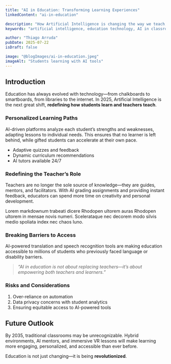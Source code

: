 ```yaml
---
title: "AI in Education: Transforming Learning Experiences"
linkedContent: "ai-in-education"

description: "How Artificial Intelligence is changing the way we teach, learn, and evaluate knowledge in classrooms and beyond."
keywords: "artificial intelligence, education technology, AI in classroom, machine learning, educational AI, personalized learning, EdTech, digital transformation"

author: "Thiago Arruda"
pubDate: 2025-07-22
isDraft: false

image: "@blogImages/ai-in-education.jpeg"
imageAlt: "Students learning with AI tools"
---
```


## Introduction

Education has always evolved with technology—from chalkboards to smartboards, from libraries to the internet. In 2025, Artificial Intelligence is the next great shift, **redefining how students learn and teachers teach**.

### Personalized Learning Paths

AI-driven platforms analyze each student’s strengths and weaknesses, adapting lessons to individual needs. This ensures that no learner is left behind, while gifted students can accelerate at their own pace.

-   Adaptive quizzes and feedback
-   Dynamic curriculum recommendations
-   AI tutors available 24/7

### Redefining the Teacher’s Role

Teachers are no longer the sole source of knowledge—they are guides, mentors, and facilitators. With AI grading assignments and providing instant feedback, educators can spend more time on creativity and personal development.

Lorem markdownum trabeati dicere Rhodopen ultorem auras Rhodopen ultorem in mensae novis numeri. Scelerataque nec decorem modo silvis medio spoliata index nec chaos Iuno.

### Breaking Barriers to Access

AI-powered translation and speech recognition tools are making education accessible to millions of students who previously faced language or disability barriers.

> _“AI in education is not about replacing teachers—it’s about empowering both teachers and learners.”_

### Risks and Considerations

1. Over-reliance on automation
2. Data privacy concerns with student analytics
3. Ensuring equitable access to AI-powered tools

## Future Outlook

By 2035, traditional classrooms may be unrecognizable. Hybrid environments, AI mentors, and immersive VR lessons will make learning more engaging, personalized, and accessible than ever before.

Education is not just changing—it is being **revolutionized**.
